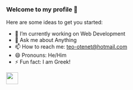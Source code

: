 ### Welcome to my profile 👋



Here are some ideas to get you started:

- 🔭 I’m currently working on Web  Development
- 💬 Ask me about Anything
- 📫 How to reach me: teo-otenet@hotmail.com
- 😄 Pronouns: He/Him
- ⚡ Fun fact: I am Greek!

<img height="32" width="32" src="https://cdn.jsdelivr.net/npm/simple-icons@v5/icons/arduino.svg" />


